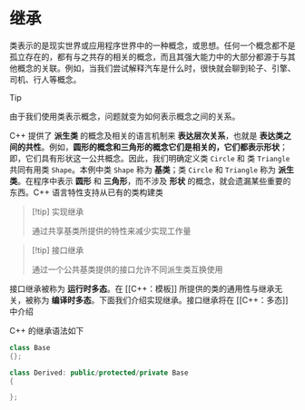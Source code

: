 # 继承

类表示的是现实世界或应用程序世界中的一种概念，或思想。任何一个概念都不是孤立存在的，都有与之共存的相关的概念，而且其强大能力中的大部分都源于与其他概念的关联。例如，当我们尝试解释汽车是什么时，很快就会聊到轮子、引擎、司机、行人等概念。

> [!tip] 
> 
> 由于我们使用类表示概念，问题就变为如何表示概念之间的关系。
> 

C++ 提供了 **派生类** 的概念及相关的语言机制来 **表达层次关系**，也就是 **表达类之间的共性**。例如，**圆形的概念和三角形的概念它们是相关的，它们都表示形状**；即，它们具有形状这一公共概念。因此，我们明确定义类 `Circle` 和 类 `Triangle` 共同有用类 `Shape`。本例中类 `Shape` 称为 **基类**；类 `Circle` 和 `Triangle` 称为 **派生类**。在程序中表示 **圆形** 和 **三角形**，而不涉及 **形状** 的概念，就会遗漏某些重要的东西。C++ 语言特性支持从已有的类构建类

> [!tip] 实现继承
> 
> 通过共享基类所提供的特性来减少实现工作量
> 

> [!tip] 接口继承
> 
> 通过一个公共基类提供的接口允许不同派生类互换使用
> 

接口继承被称为 **运行时多态**。在 [[C++：模板]] 所提供的类的通用性与继承无关，被称为 **编译时多态**。下面我们介绍实现继承。接口继承将在 [[C++：多态]] 中介绍

C++ 的继承语法如下

```cpp
class Base
{};

class Derived: public/protected/private Base
{

};
```

